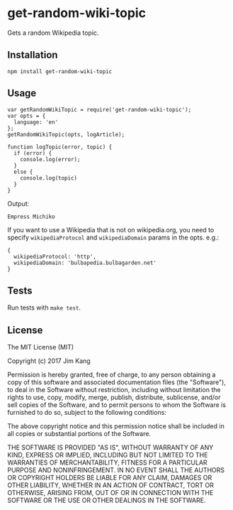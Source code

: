 get-random-wiki-topic
==================

Gets a random Wikipedia topic.

Installation
------------

    npm install get-random-wiki-topic

Usage
-----

    var getRandomWikiTopic = require('get-random-wiki-topic');
    var opts = {
      language: 'en'
    };
    getRandomWikiTopic(opts, logArticle);

    function logTopic(error, topic) {
      if (error) {
        console.log(error);
      }
      else {
        console.log(topic)
      }
    }

Output:

    Empress Michiko

If you want to use a Wikipedia that is not on wikipedia.org, you need to specify `wikipediaProtocol` and `wikipediaDomain` params in the opts. e.g.:

    {
      wikipediaProtocol: 'http',
      wikipediaDomain: 'bulbapedia.bulbagarden.net'
    }

Tests
-----

Run tests with `make test`.

License
-------

The MIT License (MIT)

Copyright (c) 2017 Jim Kang

Permission is hereby granted, free of charge, to any person obtaining a copy
of this software and associated documentation files (the "Software"), to deal
in the Software without restriction, including without limitation the rights
to use, copy, modify, merge, publish, distribute, sublicense, and/or sell
copies of the Software, and to permit persons to whom the Software is
furnished to do so, subject to the following conditions:

The above copyright notice and this permission notice shall be included in
all copies or substantial portions of the Software.

THE SOFTWARE IS PROVIDED "AS IS", WITHOUT WARRANTY OF ANY KIND, EXPRESS OR
IMPLIED, INCLUDING BUT NOT LIMITED TO THE WARRANTIES OF MERCHANTABILITY,
FITNESS FOR A PARTICULAR PURPOSE AND NONINFRINGEMENT. IN NO EVENT SHALL THE
AUTHORS OR COPYRIGHT HOLDERS BE LIABLE FOR ANY CLAIM, DAMAGES OR OTHER
LIABILITY, WHETHER IN AN ACTION OF CONTRACT, TORT OR OTHERWISE, ARISING FROM,
OUT OF OR IN CONNECTION WITH THE SOFTWARE OR THE USE OR OTHER DEALINGS IN
THE SOFTWARE.
